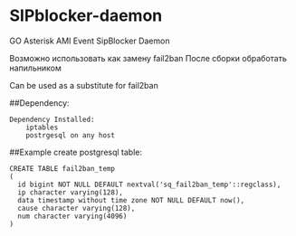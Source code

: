 # SIPblocker-daemon
GO Asterisk AMI Event SipBlocker Daemon 

Возможно использовать как замену fail2ban
После сборки обработать напильником

Can be used as a substitute for fail2ban

##Dependency:
```
Dependency Installed: 
    iptables
    postrgesql on any host

```

##Example create postgresql table:
```
CREATE TABLE fail2ban_temp
(
  id bigint NOT NULL DEFAULT nextval('sq_fail2ban_temp'::regclass),
  ip character varying(128),
  data timestamp without time zone NOT NULL DEFAULT now(),
  cause character varying(128),
  num character varying(4096)
)
```
